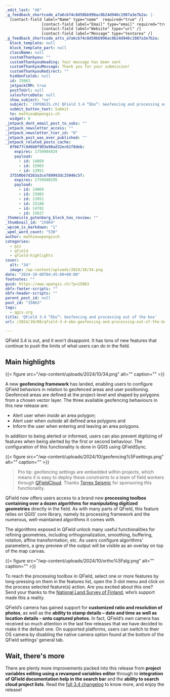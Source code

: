 ```yaml
---
_edit_last: "48"
_g_feedback_shortcode_a7a6cb74c8d50bb996ac0b24d946c1987a3e7b2a: |-
  [contact-field label="Name" type="name"  required="true" /]
  				[contact-field label="Email" type="email" required="true" /]
  				[contact-field label="Website" type="url" /]
  				[contact-field label="Message" type="textarea" /]
_g_feedback_shortcode_atts_a7a6cb74c8d50bb996ac0b24d946c1987a3e7b2a:
  block_template: null
  block_template_part: null
  className: null
  customThankyou: ""
  customThankyouHeading: Your message has been sent
  customThankyouMessage: Thank you for your submission!
  customThankyouRedirect: ""
  hiddenFields: null
  id: 15063
  jetpackCRM: true
  postToUrl: null
  salesforceData: null
  show_subject: "no"
  subject: '[OPENGIS.ch] QField 3.4 “Ebo”: Geofencing and processing out of the box'
  submit_button_text: Submit
  to: mathieu@opengis.ch
  widget: 0
_jetpack_dont_email_post_to_subs: ""
_jetpack_newsletter_access: ""
_jetpack_newsletter_tier_id: "0"
_jetpack_post_was_ever_published: ""
_jetpack_related_posts_cache:
  8f6677c9d6b0f903e98ad32ec61f8deb:
    expires: 1759904929
    payload:
      - id: 14069
      - id: 15903
      - id: 13951
  37550b67d263a3ce789993dc25046c5f:
    expires: 1759940295
    payload:
      - id: 14069
      - id: 15903
      - id: 13951
      - id: 15180
      - id: 14702
      - id: 15627
_themeisle_gutenberg_block_has_review: ""
_thumbnail_id: "15064"
_wpcom_is_markdown: "1"
_wpml_word_count: "530"
author: mathieuopengisch
categories:
  - gis
  - qfield
  - qfield-highlights
cover:
  alt: "34"
  image: /wp-content/uploads/2024/10/34.png
date: "2024-10-08T04:45:00+00:00"
footnotes: ""
guid: https://www.opengis.ch/?p=15063
obfx-footer-scripts: ""
obfx-header-scripts: ""
parent_post_id: null
post_id: "15063"
tags:
  - qgis.org
title: 'QField 3.4 “Ebo”: Geofencing and processing out of the box'
url: /2024/10/08/qfield-3-4-ebo-geofencing-and-processing-out-of-the-box/

---
```

QField 3.4 is out, and it won’t disappoint. It has tons of new features that continue to push the limits of what users can do in the field.

## Main highlights

{{< figure src="/wp-content/uploads/2024/10/34.png" alt="" caption="" >}}


A new **geofencing framework** has landed, enabling users to configure QField behaviors in relation to geofenced areas and user positioning. Geofenced areas are defined at the project-level and shaped by polygons from a chosen vector layer. The three available geofencing behaviours in this new release are:

- Alert user when _inside_ an area polygon;
- Alert user when _outside_ all defined area polygons and
- Inform the user when entering and leaving an area polygons.

In addition to being alerted or informed, users can also prevent digitizing of features when being alerted by the first or second behaviour. The configuration of this functionality is done in QGIS using QFieldSync.

{{< figure src="/wp-content/uploads/2024/10/geofencing%5Fsettings.png" alt="" caption="" >}}

> Pro tip: geofencing settings are embedded within projects, which means it is easy to deploy these constraints to a team of field workers through [QFieldCloud](https://qfield.cloud/). Thanks [Terrex Seismic](https://www.terrexseismic.com/) for sponsoring this functionality.

QField now offers users access to a brand new **processing toolbox containing over a dozen algorithms** **for manipulating digitized geometries** directly in the field. As with many parts of QField, this feature relies on QGIS’ core library, namely its processing framework and the numerous, well-maintained algorithms it comes with.

The algorithms exposed in QField unlock many useful functionalities for refining geometries, including orthogonalization, smoothing, buffering, rotation, affine transformation, etc. As users configure algorithms’ parameters, a grey preview of the output will be visible as an overlay on top of the map canvas.

{{< figure src="/wp-content/uploads/2024/10/ortho%5Falg.png" alt="" caption="" >}}

To reach the processing toolbox in QField, select one or more features by long-pressing on them in the features list, open the 3-dot menu and click on the process selected feature(s) action. Are you excited about this one? Send your thanks to the [National Land Survey of Finland](https://www.maanmittauslaitos.fi/), who’s support made this a reality.

QField’s camera has gained support for **customized ratio and resolution of photos**, as well as the **ability to stamp details – date and time as well as location details - onto captured photos**. In fact, QField’s own camera has received so much attention in the last few releases that we have decided to make it the default one. On supported platforms, users can switch to their OS camera by disabling the native camera option found at the bottom of the QField settings’ general tab.

## Wait, there's more

There are plenty more improvements packed into this release from **project variables editing using a revamped variables editor** through to **integration of QField documentation help in the search bar** and the **ability to search cloud project lists**. Read the [full 3.4 changelog](https://github.com/opengisch/QField/releases/tag/v3.4.0) to know more, and enjoy the release!
